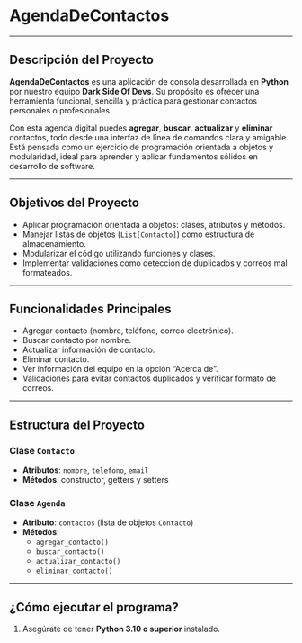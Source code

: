 # AgendaDeContactos

---

##  Descripción del Proyecto

**AgendaDeContactos** es una aplicación de consola desarrollada en **Python** por nuestro equipo **Dark Side Of Devs**. Su propósito es ofrecer una herramienta funcional, sencilla y práctica para gestionar contactos personales o profesionales.

Con esta agenda digital puedes **agregar**, **buscar**, **actualizar** y **eliminar** contactos, todo desde una interfaz de línea de comandos clara y amigable. Está pensada como un ejercicio de programación orientada a objetos y modularidad, ideal para aprender y aplicar fundamentos sólidos en desarrollo de software.

---

##  Objetivos del Proyecto

- Aplicar programación orientada a objetos: clases, atributos y métodos.
- Manejar listas de objetos (`List[Contacto]`) como estructura de almacenamiento.
- Modularizar el código utilizando funciones y clases.
- Implementar validaciones como detección de duplicados y correos mal formateados.

---

##  Funcionalidades Principales

-  Agregar contacto (nombre, teléfono, correo electrónico).
-  Buscar contacto por nombre.
-  Actualizar información de contacto.
-  Eliminar contacto.
-  Ver información del equipo en la opción “Acerca de”.
-  Validaciones para evitar contactos duplicados y verificar formato de correos.

---

##  Estructura del Proyecto

### Clase `Contacto`

- **Atributos**: `nombre`, `telefono`, `email`
- **Métodos**: constructor, getters y setters

### Clase `Agenda`

- **Atributo**: `contactos` (lista de objetos `Contacto`)
- **Métodos**:
  - `agregar_contacto()`
  - `buscar_contacto()`  
  - `actualizar_contacto()`  
  - `eliminar_contacto()`

---

##  ¿Cómo ejecutar el programa?

1. Asegúrate de tener **Python 3.10 o superior** instalado.






